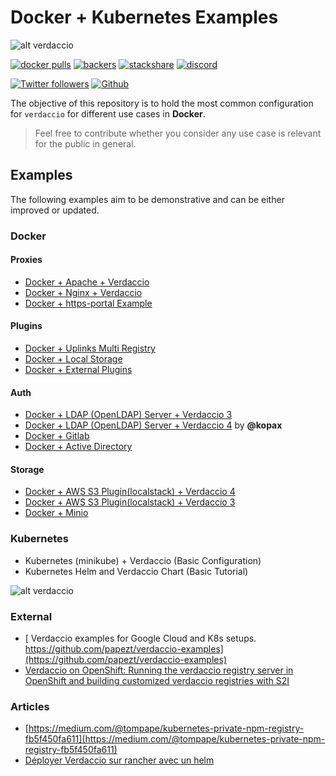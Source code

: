 # Docker + Kubernetes Examples

![alt verdaccio](https://cdn.verdaccio.dev/logos/verdaccio@2x.png "verdaccio devops")

[![docker pulls](https://img.shields.io/docker/pulls/verdaccio/verdaccio.svg?maxAge=43200)](https://verdaccio.org/docs/en/docker.html)
[![backers](https://opencollective.com/verdaccio/tiers/backer/badge.svg?label=Backer&color=brightgreen)](https://opencollective.com/verdaccio)
[![stackshare](https://img.shields.io/badge/Follow%20on-StackShare-blue.svg?logo=stackshare&style=flat)](https://stackshare.io/verdaccio)
[![discord](https://img.shields.io/discord/388674437219745793.svg)](http://chat.verdaccio.org/)

[![Twitter followers](https://img.shields.io/twitter/follow/verdaccio_npm.svg?style=social&label=Follow)](https://twitter.com/verdaccio_npm)
[![Github](https://img.shields.io/github/stars/verdaccio/verdaccio.svg?style=social&label=Stars)](https://github.com/verdaccio/verdaccio/stargazers)


The objective of this repository is to hold the most common configuration for `verdaccio` for different use cases in **Docker**.

> Feel free to contribute whether you consider any use case is relevant for the public in general.

## Examples

The following examples aim to be demonstrative and can be either improved or updated.

### Docker

#### Proxies

* [Docker + Apache + Verdaccio](apache-verdaccio/README.md)
* [Docker + Nginx + Verdaccio](reverse_proxy/nginx/README.md)
* [Docker + https-portal Example](https-portal-example/README.md)

#### Plugins

* [Docker + Uplinks Multi Registry](multi-registry-uplink/README.md)
* [Docker + Local Storage](docker-local-storage-volume/readme.md)
* [Docker + External Plugins](docker-plugin-external/README.md)

#### Auth

* [Docker + LDAP (OpenLDAP) Server + Verdaccio 3](ldap-verdaccio/readme.md)
* [Docker + LDAP (OpenLDAP) Server + Verdaccio 4](ldap-verdaccio-v4/readme.md) by **@kopax**
* [Docker + Gitlab](gitlab-verdaccio/README.md)
* [Docker + Active Directory](https://github.com/Mateus-Oli/verdaccio-ad-docker)


#### Storage

* [Docker + AWS S3 Plugin(localstack) + Verdaccio 4](amazon-s3-docker-example/v4/README.md)
* [Docker + AWS S3 Plugin(localstack)  + Verdaccio 3](amazon-s3-docker-example/v3/README.md)
* [Docker + Minio](https://github.com/barolab/verdaccio-minio/tree/master/example)

### Kubernetes

* Kubernetes (minikube) + Verdaccio (Basic Configuration)
* Kubernetes Helm and Verdaccio Chart (Basic Tutorial)

![alt verdaccio](https://www.verdaccio.org/img/devops_support_grey.png "verdaccio devops")


### External

* [
Verdaccio examples for Google Cloud and K8s setups. https://github.com/papezt/verdaccio-examples](https://github.com/papezt/verdaccio-examples)
* [Verdaccio on OpenShift: Running the verdaccio registry server in OpenShift and building customized verdaccio registries with S2I](https://github.com/erikerlandson/verdaccio-openshift)


### Articles

* [https://medium.com/@tompape/kubernetes-private-npm-registry-fb5f450fa611](https://medium.com/@tompape/kubernetes-private-npm-registry-fb5f450fa611)
* [Déployer Verdaccio sur rancher avec un helm](https://tommygingras.com/deployer-verdaccio-sur-rancher-avec-un-helm/)
